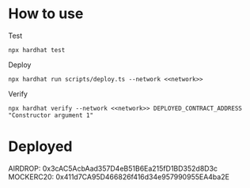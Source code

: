 # How to use
Test
```
npx hardhat test
```

Deploy
```
npx hardhat run scripts/deploy.ts --network <<network>>
```

Verify 
```
npx hardhat verify --network <<network>> DEPLOYED_CONTRACT_ADDRESS "Constructor argument 1"
```


# Deployed

AIRDROP: 0x3cAC5AcbAad357D4eB51B6Ea215fD1BD352d8D3c
MOCKERC20: 0x411d7CA95D466826f416d34e957990955EA4ba2E